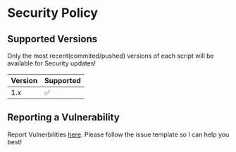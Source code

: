 # Security Policy

## Supported Versions

Only the most recent(commited/pushed) versions of each script will be available for Security updates!

| Version | Supported          |
| ------- | ------------------ |
|   1.x   | :white_check_mark: |

## Reporting a Vulnerability

Report Vulnerbilities [here](https://github.com/Mrmagicpie/Bash/issues). Please follow the issue template so I can help you best!
